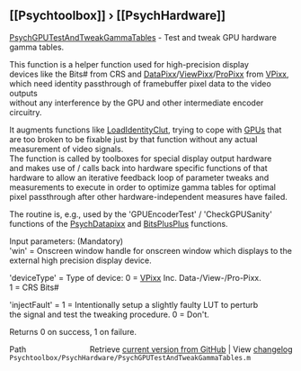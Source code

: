 ## [[Psychtoolbox]] &#8250; [[PsychHardware]]

  
[PsychGPUTestAndTweakGammaTables](PsychGPUTestAndTweakGammaTables) - Test and tweak GPU hardware gamma tables.  
  
This function is a helper function used for high-precision display  
devices like the Bits\# from CRS and [DataPixx](DataPixx)/[ViewPixx](ViewPixx)/[ProPixx](ProPixx) from [VPixx](VPixx),  
which need identity passthrough of framebuffer pixel data to the video outputs  
without any interference by the GPU and other intermediate encoder circuitry.  
  
It augments functions like [LoadIdentityClut](LoadIdentityClut), trying to cope with [GPUs](GPUs) that  
are too broken to be fixable just by that function without any actual  
measurement of video signals.  
The function is called by toolboxes for special display output hardware  
and makes use of / calls back into hardware specific functions of that  
hardware to allow an iterative feedback loop of parameter tweaks and  
measurements to execute in order to optimize gamma tables for optimal  
pixel passthrough after other hardware-independent measures have failed.  
  
The routine is, e.g., used by the 'GPUEncoderTest' / 'CheckGPUSanity'  
functions of the [PsychDatapixx](PsychDatapixx) and [BitsPlusPlus](BitsPlusPlus) functions.  
  
Input parameters: (Mandatory)  
'win' = Onscreen window handle for onscreen window which displays to the  
        external high precision display device.  
  
'deviceType' = Type of device: 0 = [VPixx](VPixx) Inc. Data-/View-/Pro-Pixx.  
                               1 = CRS Bits\#  
  
'injectFault' = 1 = Intentionally setup a slightly faulty LUT to perturb  
                the signal and test the tweaking procedure. 0 = Don't.  
  
Returns 0 on success, 1 on failure.  
  




<div class="code_header" style="text-align:right;">
  <span style="float:left;">Path&nbsp;&nbsp;</span> <span class="counter">Retrieve <a href=
  "https://raw.github.com/Psychtoolbox-3/Psychtoolbox-3/beta/Psychtoolbox/PsychHardware/PsychGPUTestAndTweakGammaTables.m">current version from GitHub</a> | View <a href=
  "https://github.com/Psychtoolbox-3/Psychtoolbox-3/commits/beta/Psychtoolbox/PsychHardware/PsychGPUTestAndTweakGammaTables.m">changelog</a></span>
</div>
<div class="code">
  <code>Psychtoolbox/PsychHardware/PsychGPUTestAndTweakGammaTables.m</code>
</div>


